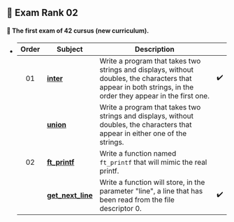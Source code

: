 ## :notebook_with_decorative_cover: Exam Rank 02

#### :page_facing_up: The first exam of 42 cursus (new curriculum).

- | Order | Subject                                | Description                                                  |                    |
  | :---: | -------------------------------------- | ------------------------------------------------------------ | ------------------ |
  |  01   | [**inter**](/01_inter)                 | Write a program that takes two strings and displays, without doubles, the characters that appear in both strings, in the order they appear in the first one. | :heavy_check_mark: |
  |       | [**union**](/01_union)                 | Write a program that takes two strings and displays, without doubles, the characters that appear in either one of the strings. |                    |
  |  02   | [**ft_printf**](/02_ft_printf)         | Write a function named `ft_printf` that will mimic the real printf. |                    |
  |       | [**get_next_line**](/02_get_next_line) | Write a function will store, in the parameter "line", a line that has been read from the file descriptor 0. | :heavy_check_mark: |